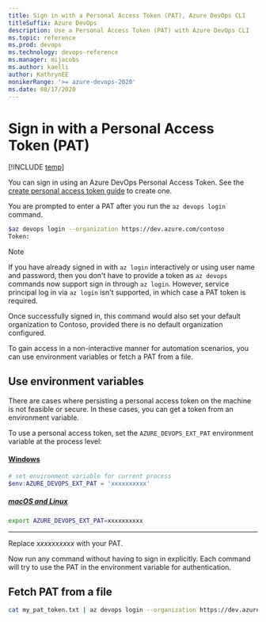 ```yaml
---
title: Sign in with a Personal Access Token (PAT), Azure DevOps CLI 
titleSuffix: Azure DevOps 
description: Use a Personal Access Token (PAT) with Azure DevOps CLI 
ms.topic: reference 
ms.prod: devops 
ms.technology: devops-reference
ms.manager: mijacobs 
ms.author: kaelli  
author: KathrynEE
monikerRange: '>= azure-devops-2020'
ms.date: 08/17/2020
---
```


# Sign in with a Personal Access Token (PAT)

[!INCLUDE [temp](../includes/version-cloud-plus-2020.md)] 


You can sign in using an Azure DevOps Personal Access Token. See the [create personal access token guide](../organizations/accounts/use-personal-access-tokens-to-authenticate.md#create-a-pat) to create one.

You are prompted to enter a PAT after you run the `az devops login` command.


```bash
$az devops login --organization https://dev.azure.com/contoso
Token:
```

> [!NOTE]   
> If you have already signed in with `az login` interactively or using user name and password, then you don't have to provide a token as `az devops` commands now support sign in through `az login`. However, service principal log in via `az login` isn't supported, in which case a PAT token is required.  

Once successfully signed in, this command would also set your default organization to Contoso, provided there is no default organization configured.

To gain access in a non-interactive manner for automation scenarios, you can use environment variables or fetch a PAT from a file. 

## Use environment variables 

There are cases where persisting a personal access token on the machine is not feasible or secure. In these cases, you can get a token from an environment variable.

To use a personal access token, set the `AZURE_DEVOPS_EXT_PAT` environment variable at the process level:


#### [Windows](#tab/windows)


```powershell
# set environment variable for current process
$env:AZURE_DEVOPS_EXT_PAT = 'xxxxxxxxxx'
```

##### [macOS and Linux](#tab/unix)


```bash
export AZURE_DEVOPS_EXT_PAT=xxxxxxxxxx
```

* * *

Replace *xxxxxxxxxx* with your PAT.

Now run any command without having to sign in explicitly. Each command will try to use the PAT in the environment variable for authentication.

## Fetch PAT from a file 


```bash
cat my_pat_token.txt | az devops login --organization https://dev.azure.com/contoso/
```
